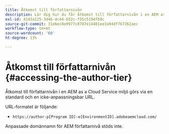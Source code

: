 ```yaml
---
title: Åtkomst till författarnivån
description: Lär dig hur du får åtkomst till författarnivån i en AEM as a Cloud Service miljö.
exl-id: 4143a125-3d46-4c44-b52c-f55c5194fb9c
source-git-commit: 31e6ec8e9977c8787e14481ee3a94df767262aec
workflow-type: tm+mt
source-wordcount: '60'
ht-degree: 13%

---
```


# Åtkomst till författarnivån {#accessing-the-author-tier}

Åtkomst till författarnivån i en AEM as a Cloud Service miljö görs via en standard och en icke-anpassningsbar URL.

URL-formatet är följande:

* `https://author-p[Program ID]-e[EnvironmentID].adobeaemcloud.com/`

Anpassade domännamn för AEM författarnivå stöds inte.
